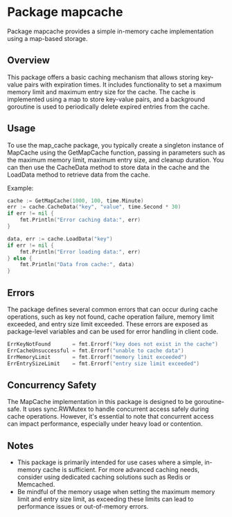# Package mapcache

Package mapcache provides a simple in-memory cache implementation using a map-based storage.

## Overview

This package offers a basic caching mechanism that allows storing key-value pairs with expiration times. It includes functionality to set a maximum memory limit and maximum entry size for the cache. The cache is implemented using a map to store key-value pairs, and a background goroutine is used to periodically delete expired entries from the cache.

## Usage

To use the map_cache package, you typically create a singleton instance of MapCache using the GetMapCache function, passing in parameters such as the maximum memory limit, maximum entry size, and cleanup duration. You can then use the CacheData method to store data in the cache and the LoadData method to retrieve data from the cache.

Example:

```go
cache := GetMapCache(1000, 100, time.Minute)
err := cache.CacheData("key", "value", time.Second * 30)
if err != nil {
    fmt.Println("Error caching data:", err)
}

data, err := cache.LoadData("key")
if err != nil {
    fmt.Println("Error loading data:", err)
} else {
    fmt.Println("Data from cache:", data)
}
```

## Errors

The package defines several common errors that can occur during cache operations, such as key not found, cache operation failure, memory limit exceeded, and entry size limit exceeded. These errors are exposed as package-level variables and can be used for error handling in client code.

```go
ErrKeyNotFound       = fmt.Errorf("key does not exist in the cache")
ErrCacheUnsuccessful = fmt.Errorf("unable to cache data")
ErrMemoryLimit       = fmt.Errorf("memory limit exceeded")
ErrEntrySizeLimit    = fmt.Errorf("entry size limit exceeded")
```

## Concurrency Safety

The MapCache implementation in this package is designed to be goroutine-safe. It uses sync.RWMutex to handle concurrent access safely during cache operations. However, it's essential to note that concurrent access can impact performance, especially under heavy load or contention.

## Notes

- This package is primarily intended for use cases where a simple, in-memory cache is sufficient. For more advanced caching needs, consider using dedicated caching solutions such as Redis or Memcached.
- Be mindful of the memory usage when setting the maximum memory limit and entry size limit, as exceeding these limits can lead to performance issues or out-of-memory errors.
